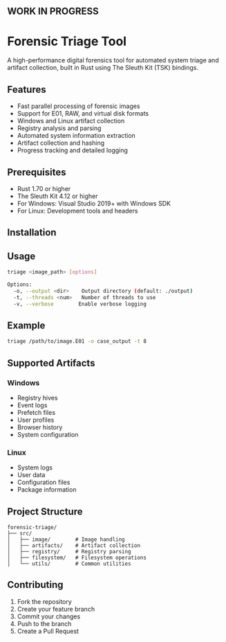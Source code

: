 ## WORK IN PROGRESS ##

# Forensic Triage Tool

A high-performance digital forensics tool for automated system triage and artifact collection, built in Rust using The Sleuth Kit (TSK) bindings.

## Features

- Fast parallel processing of forensic images
- Support for E01, RAW, and virtual disk formats
- Windows and Linux artifact collection
- Registry analysis and parsing
- Automated system information extraction
- Artifact collection and hashing
- Progress tracking and detailed logging

## Prerequisites

- Rust 1.70 or higher
- The Sleuth Kit 4.12 or higher
- For Windows: Visual Studio 2019+ with Windows SDK
- For Linux: Development tools and headers

## Installation


## Usage

```bash
triage <image_path> [options]

Options:
  -o, --output <dir>    Output directory (default: ./output)
  -t, --threads <num>   Number of threads to use
  -v, --verbose        Enable verbose logging
```

## Example

```bash
triage /path/to/image.E01 -o case_output -t 8
```

## Supported Artifacts

### Windows
- Registry hives
- Event logs
- Prefetch files
- User profiles
- Browser history
- System configuration

### Linux
- System logs
- User data
- Configuration files
- Package information

## Project Structure

```
forensic-triage/
├── src/
│   ├── image/        # Image handling
│   ├── artifacts/    # Artifact collection
│   ├── registry/     # Registry parsing
│   ├── filesystem/   # Filesystem operations
│   └── utils/        # Common utilities
```

## Contributing

1. Fork the repository
2. Create your feature branch
3. Commit your changes
4. Push to the branch
5. Create a Pull Request

